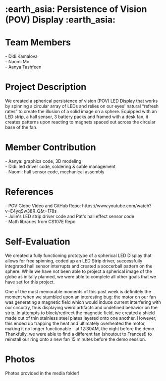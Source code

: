 <h1> :earth_asia: Persistence of Vision (POV) Display :earth_asia: </h1>

<h1> Team Members </h1>
- Didi Kamalova <br>
- Naomi Mo <br>
- Aanya Tashfeen <br>

<h1> Project Description </h1>
We created a spherical persistence of vision (POV) LED Display that works by spinning a circular array of LEDs and relies on our eyes' natural “refresh rates” to create the illusion of a solid image on a sphere. Equipped with an LED strip, a hall sensor, 3 battery packs and framed with a desk fan, it creates patterns upon reacting to magnets spaced out across the circular base of the fan.

<h1> Member Contribution </h1>
- Aanya: graphics code, 3D modeling <br>
- Didi: led driver code, soldering & cable management <br>
- Naomi: hall sensor code, mechanical assembly <br>

<h1> References </h1>
- POV Globe Video and GitHub Repo: https://www.youtube.com/watch?v=E4yqSw38R_Q&t=178s <br>
- Julie's LED strip driver code and Pat's hall effect sensor code <br>
- Math libraries from CS107E Repo <br>

<h1> Self-Evaluation </h1>
We created a fully functioning prototype of a spherical LED Display that allows for free spinning, coded up an LED Strip driver, successfully integrated hall sensor interrupts and created a soccerball pattern on the sphere. While we have not been able to project a spherical image of the globe as initally planned, we were able to complete all other goals that we have set for this project. 

One of the most memorable moments of this past week is definitely the moment when we stumbled upon an interesting bug: the motor on our fan was generating a magnetic field which would induce current interfering with our circuitry, thus displaying weird artifacts and undefined behavior on the strip. In attempts to block/redirect the magnetic field, we created a shield made out of thin stainless steel plates layered onto one another. However, this ended up trapping the heat and ultimately overheated the motor, making it no longer functionable - at 12:30AM, the night before the demo. Thankfully, we were able to find a different fan (shoutout to Frances!) to reinstall our ring onto a new fan 15 minutes before the demo session.


<h1> Photos </h1>
Photos provided in the media folder!

